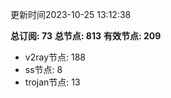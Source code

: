 更新时间2023-10-25 13:12:38

**总订阅: 73**
**总节点: 813**
**有效节点: 209**
- v2ray节点: 188
- ss节点: 8
- trojan节点: 13
